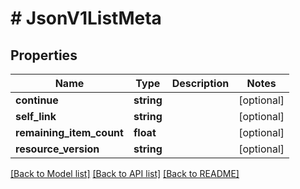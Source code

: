 # # JsonV1ListMeta

## Properties

Name | Type | Description | Notes
------------ | ------------- | ------------- | -------------
**continue** | **string** |  | [optional]
**self_link** | **string** |  | [optional]
**remaining_item_count** | **float** |  | [optional]
**resource_version** | **string** |  | [optional]

[[Back to Model list]](../../README.md#models) [[Back to API list]](../../README.md#endpoints) [[Back to README]](../../README.md)

